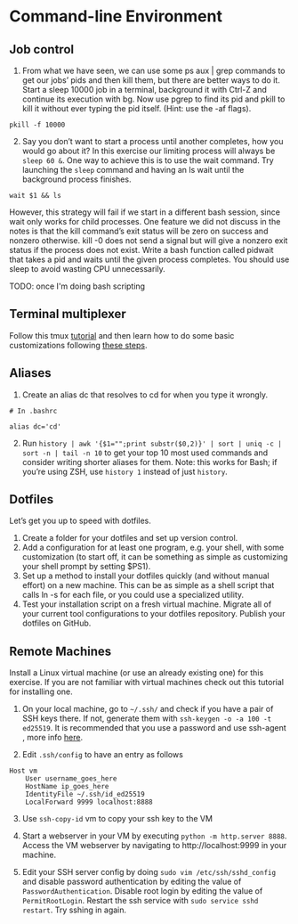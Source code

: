 # Command-line Environment

## Job control

1. From what we have seen, we can use some ps aux | grep commands to get our jobs’
pids and then kill them, but there are better ways to do it. Start a sleep 10000
job in a terminal, background it with Ctrl-Z and continue its execution with bg.
Now use pgrep to find its pid and pkill to kill it without ever typing the pid
itself. (Hint: use the -af flags).

```
pkill -f 10000
```

2. Say you don’t want to start a process until another completes, how you would go
about it? In this exercise our limiting process will always be `sleep 60 &`. One
way to achieve this is to use the wait command. Try launching the `sleep` command
and having an ls wait until the background process finishes.

```
wait $1 && ls
```

However, this strategy will fail if we start in a different bash session, since
wait only works for child processes. One feature we did not discuss in the notes
is that the kill command’s exit status will be zero on success and nonzero
otherwise. kill -0 does not send a signal but will give a nonzero exit status if
the process does not exist. Write a bash function called pidwait that takes a
pid and waits until the given process completes. You should use sleep to avoid
wasting CPU unnecessarily.

TODO: once I'm doing bash scripting

## Terminal multiplexer

Follow this tmux
[tutorial](https://www.hamvocke.com/blog/a-quick-and-easy-guide-to-tmux/) and then learn how to do some basic customizations
following [these
steps](https://www.hamvocke.com/blog/a-guide-to-customizing-your-tmux-conf/).

## Aliases

1. Create an alias dc that resolves to cd for when you type it wrongly.

```
# In .bashrc

alias dc='cd'
```

2. Run `history | awk '{$1="";print substr($0,2)}' | sort | uniq -c | sort -n | tail
-n 10` to get your top 10 most used commands and consider writing shorter aliases
for them. Note: this works for Bash; if you’re using ZSH, use `history 1` instead
of just `history`.

## Dotfiles

Let’s get you up to speed with dotfiles.

1. Create a folder for your dotfiles and set up version control.
2. Add a configuration for at least one program, e.g. your shell, with some
customization (to start off, it can be something as simple as customizing your
shell prompt by setting $PS1).
3. Set up a method to install your dotfiles quickly (and without manual effort) on
a new machine. This can be as simple as a shell script that calls ln -s for each
file, or you could use a specialized utility.
4. Test your installation script on a fresh virtual machine.
Migrate all of your current tool configurations to your dotfiles repository.
Publish your dotfiles on GitHub.

## Remote Machines

Install a Linux virtual machine (or use an already existing one) for this
exercise. If you are not familiar with virtual machines check out this tutorial
for installing one.

1. On your local machine, go to `~/.ssh/` and check if you have a pair of SSH keys there. If not,
   generate them with `ssh-keygen -o -a 100 -t ed25519`. It is recommended that
you use a password and use ssh-agent , more info
[here](https://www.ssh.com/ssh/agent).


2. Edit `.ssh/config` to have an entry as follows

```
Host vm
    User username_goes_here
    HostName ip_goes_here
    IdentityFile ~/.ssh/id_ed25519
    LocalForward 9999 localhost:8888
```

3. Use `ssh-copy-id` vm to copy your ssh key to the VM

4. Start a webserver in your VM by executing `python -m http.server 8888`. Access
   the VM webserver by navigating to http://localhost:9999 in your machine.

5. Edit your SSH server config by doing `sudo vim /etc/ssh/sshd_config` and
   disable password authentication by editing the value of
`PasswordAuthentication`. Disable root login by editing the value of
`PermitRootLogin`. Restart the ssh service with `sudo service sshd restart`. Try
sshing in again.
